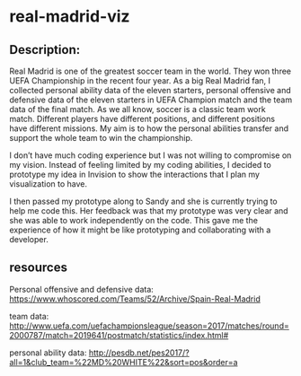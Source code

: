 # real-madrid-viz

## Description:
Real Madrid is one of the greatest soccer team in the world. They won three UEFA Championship in the recent four year. As a big Real Madrid fan, I collected personal ability data of the eleven starters, personal offensive and defensive data of the eleven starters in UEFA Champion match and the team data of the final match. 
As we all know, soccer is a classic team work match. Different players have different positions, and different positions have different missions. My aim is to how the personal abilities transfer and support the whole team to win the championship. 

I don’t have much coding experience but I was not willing to compromise on my vision. Instead of feeling limited by my coding abilities, I decided to prototype my idea in Invision to show the interactions that I plan my visualization to have.

I then passed my prototype along to Sandy and she is currently trying to help me code this. Her feedback was that my prototype was very clear and she was able to work independently on the code. This gave me the experience of how it might be like prototyping and collaborating with a developer. 

## resources
Personal offensive and defensive data:
https://www.whoscored.com/Teams/52/Archive/Spain-Real-Madrid

team data:
http://www.uefa.com/uefachampionsleague/season=2017/matches/round=2000787/match=2019641/postmatch/statistics/index.html#

personal ability data:
http://pesdb.net/pes2017/?all=1&club_team=%22MD%20WHITE%22&sort=pos&order=a
